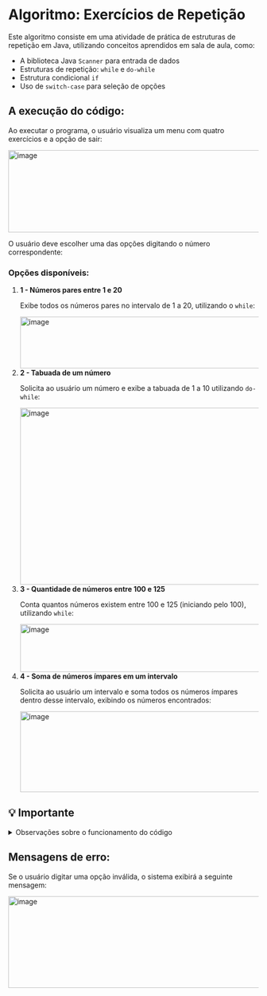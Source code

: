 <h1>Algoritmo: Exercícios de Repetição</h1>

<p>Este algoritmo consiste em uma atividade de prática de estruturas de repetição em Java, utilizando conceitos aprendidos em sala de aula, como:</p>

<ul>
  <li>A biblioteca Java <code>Scanner</code> para entrada de dados</li>
  <li>Estruturas de repetição: <code>while</code> e <code>do-while</code></li>
  <li>Estrutura condicional <code>if</code></li>
  <li>Uso de <code>switch-case</code> para seleção de opções</li>
</ul>

<h2>A execução do código:</h2>

<p>Ao executar o programa, o usuário visualiza um menu com quatro exercícios e a opção de sair:</p>
<img width="547" height="165" alt="image" src="https://github.com/user-attachments/assets/04d8da5e-5ef5-4f84-8264-39e9df221186" />

<p>O usuário deve escolher uma das opções digitando o número correspondente:</p>

<h3>Opções disponíveis:</h3>
<ol>
  <li><strong>1 - Números pares entre 1 e 20</strong></li>
  <p>Exibe todos os números pares no intervalo de 1 a 20, utilizando o <code>while</code>:</p>
<img width="668" height="104" alt="image" src="https://github.com/user-attachments/assets/ed643174-c08f-47d4-9a25-922e9e3a5ca4" />
  
  <li><strong>2 - Tabuada de um número</strong></li>
  <p>Solicita ao usuário um número e exibe a tabuada de 1 a 10 utilizando <code>do-while</code>:</p>
<img width="591" height="355" alt="image" src="https://github.com/user-attachments/assets/dafcb1a4-d45b-40bb-8c6f-dbb328882d79" />

  <li><strong>3 - Quantidade de números entre 100 e 125</strong></li>
  <p>Conta quantos números existem entre 100 e 125 (iniciando pelo 100), utilizando <code>while</code>:</p>
<img width="481" height="96" alt="image" src="https://github.com/user-attachments/assets/64e739b3-6204-44b9-a3e9-1a0ab7080c14" />

  <li><strong>4 - Soma de números ímpares em um intervalo</strong></li>
  <p>Solicita ao usuário um intervalo e soma todos os números ímpares dentro desse intervalo, exibindo os números encontrados:</p>
<img width="536" height="162" alt="image" src="https://github.com/user-attachments/assets/6e8a74b6-bc29-424d-af5f-0f40e023a4fb" />
</ol>

<h2>💡 Importante</h2>
<details>
  <summary>Observações sobre o funcionamento do código</summary>
  <ol>
    <li>O menu se repete até que o usuário escolha a opção 0 para sair.</li>
    <li>O programa trata entradas inválidas através de mensagens de erro quando necessário.</li>
  </ol>
</details>

<h2>Mensagens de erro:</h2>
<p>Se o usuário digitar uma opção inválida, o sistema exibirá a seguinte mensagem:</p>
<img width="589" height="184" alt="image" src="https://github.com/user-attachments/assets/668445b4-2d37-44d1-a7f5-7cf0f9d868fa" />
